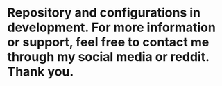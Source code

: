 # Repository and configurations in development. For more information or support, feel free to contact me through my social media or reddit. Thank you.
